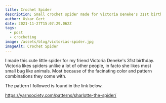 ```yaml
---
title: Crochet Spider
description: Small crochet spider made for Victoria Deneke's 31st birthday
author: Oskar Gert
date: 2021-11-27T15:07:29.062Z
tags:
  - post
  - crocheting
image: /assets/blog/victorias-spider.jpg
imageAlt: Crochet Spider
---
```

I made this cute little spider for my friend Victoria Deneke's 31st birthday. Victoria likes spiders unlike a lot of other people, in facto she likes most small bug like animals. Most because of the facinating color and pattern combinations they come with.

The pattern I followed is found in the link below.

<https://yarnsociety.com/patterns/sharlotte-the-spider/>